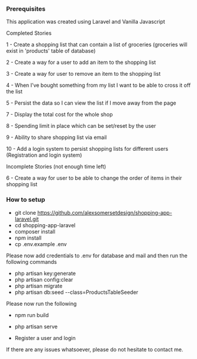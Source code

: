 <h3>Prerequisites</h3>

This application was created using Laravel and Vanilla Javascript


Completed Stories

1 - Create a shopping list that can contain a list of groceries (groceries will exist in 'products' table of database)

2 - Create a way for a user to add an item to the shopping list

3 - Create a way for user to remove an item to the shopping list

4 - When I’ve bought something from my list I want to be able to cross it off the list

5 - Persist the data so I can view the list if I move away from the page

7 - Display the total cost for the whole shop

8 - Spending limit in place which can be set/reset by the user

9 - Ability to share shopping list via email

10 - Add a login system to persist shopping lists for different users (Registration and login system)


Incomplete Stories (not enough time left)

6 - Create a way for user to be able to change the order of items in their shopping list



<h3>How to setup</h3>

- git clone https://github.com/alexsomersetdesign/shopping-app-laravel.git
- cd shopping-app-laravel
- composer install
- npm install
- cp .env.example .env

Please now add credentials to .env for database and mail and then run the following commands

- php artisan key:generate
- php artisan config:clear
- php artisan migrate
- php artisan db:seed --class=ProductsTableSeeder

Please now run the following

- npm run build
- php artisan serve






- Register a user and login

If there are any issues whatsoever, please do not hesitate to contact me.

  

